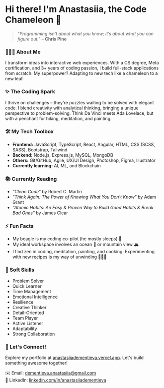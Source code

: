 # Hi there! I'm Anastasiia, the Code Chameleon 🦎

> *"Programming isn’t about what you know; it’s about what you can figure out."* – **Chris Pine**

### 👩🏽‍💻 About Me

I transform ideas into interactive web experiences. With a CS degree, Meta certification, and 3+ years of coding passion, I build full-stack applications from scratch. My superpower? Adapting to new tech like a chameleon to a new leaf.

### ✨ The Coding Spark

I thrive on challenges – they're puzzles waiting to be solved with elegant code. I blend creativity with analytical thinking, bringing a unique perspective to problem-solving. Think Da Vinci meets Ada Lovelace, but with a penchant for hiking, meditation, and painting.

### 🛠️ My Tech Toolbox

- **Frontend:** JavaScript, TypeScript, React, Angular, HTML, CSS (SCSS, SASS), Bootstrap, Tailwind
- **Backend:** Node.js, Express.js, MySQL, MongoDB
- **Others:** Git/GitHub, Agile, UX/UI Design, Photoshop, Figma, Illustrator
- **Currently learning:** AI, ML, and Blockchain

### 📚 Currently Reading

- *"Clean Code"* by Robert C. Martin
- *"Think Again: The Power of Knowing What You Don't Know"* by Adam Grant
- *"Atomic Habits: An Easy & Proven Way to Build Good Habits & Break Bad Ones"* by James Clear

### ⚡ Fun Facts

- My beagle is my coding co-pilot (he mostly sleeps) 🐶
- My ideal workspace involves an ocean 🌊 or mountain view 🏔️
- I find zen in coding, meditation, painting, and cooking. Experimenting with new recipes is my way of unwinding 🧘🏽‍♀️

### 🧠 Soft Skills

- Problem Solver  
- Quick Learner  
- Time Management  
- Emotional Intelligence  
- Resilience  
- Creative Thinker  
- Detail-Oriented  
- Team Player  
- Active Listener  
- Adaptability  
- Strong Collaboration  

### 🤝 Let's Connect!

Explore my portfolio at [anastasiiadementieva.vercel.app](https://anastasiiadementieva.vercel.app). Let's build something awesome together!

✉️ Email: [dementieva.anastasiia@gmail.com](mailto:dementieva.anastasiia@gmail.com)  
🔗 LinkedIn: [linkedin.com/in/anastasiiadementieva](https://www.linkedin.com/in/anastasiiadementieva)
